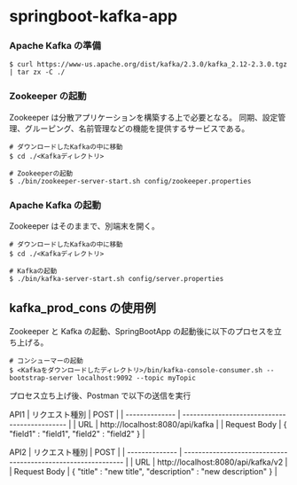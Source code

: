 # springboot-kafka-app

### Apache Kafka の準備

```
$ curl https://www-us.apache.org/dist/kafka/2.3.0/kafka_2.12-2.3.0.tgz | tar zx -C ./
```

### Zookeeper の起動

Zookeeper は分散アプリケーションを構築する上で必要となる。
同期、設定管理、グルーピング、名前管理などの機能を提供するサービスである。

```
# ダウンロードしたKafkaの中に移動
$ cd ./<Kafkaディレクトリ>

# Zookeeperの起動
$ ./bin/zookeeper-server-start.sh config/zookeeper.properties
```

### Apache Kafka の起動

Zookeeper はそのままで、別端末を開く。

```
# ダウンロードしたKafkaの中に移動
$ cd ./<Kafkaディレクトリ>

# Kafkaの起動
$ ./bin/kafka-server-start.sh config/server.properties
```

## kafka_prod_cons の使用例

Zookeeper と Kafka の起動、SpringBootApp の起動後に以下のプロセスを立ち上げる。

```
# コンシューマーの起動
$ <Kafkaをダウンロードしたディレクトリ>/bin/kafka-console-consumer.sh --bootstrap-server localhost:9092 --topic myTopic
```

プロセス立ち上げ後、Postman で以下の送信を実行

API1
| リクエスト種別 | POST |
| -------------- | --------------------------------------------- |
| URL | http://localhost:8080/api/kafka |
| Request Body | { "field1" : "field1", "field2" : "field2" } |

API2
| リクエスト種別 | POST |
| -------------- | ------------------------------------------------------------- |
| URL | http://localhost:8080/api/kafka/v2 |
| Request Body | { "title" : "new title", "description" : "new description" } |
